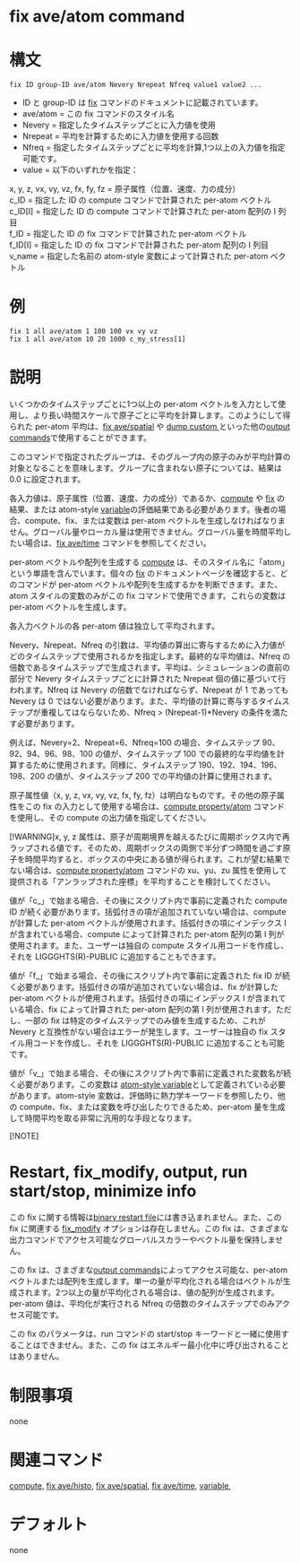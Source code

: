 # fix ave/atom command

# 構文
```
fix ID group-ID ave/atom Nevery Nrepeat Nfreq value1 value2 ...
```

- ID と group-ID は [fix]() コマンドのドキュメントに記載されています。
- ave/atom = この fix コマンドのスタイル名
- Nevery = 指定したタイムステップごとに入力値を使用
- Nrepeat = 平均を計算するために入力値を使用する回数
- Nfreq = 指定したタイムステップごとに平均を計算,1つ以上の入力値を指定可能です。
- value = 以下のいずれかを指定：

x, y, z, vx, vy, vz, fx, fy, fz = 原子属性（位置、速度、力の成分）  
c_ID = 指定した ID の compute コマンドで計算された per-atom ベクトル  
c_ID[I] = 指定した ID の compute コマンドで計算された per-atom 配列の I 列目  
f_ID = 指定した ID の fix コマンドで計算された per-atom ベクトル  
f_ID[I] = 指定した ID の fix コマンドで計算された per-atom 配列の I 列目  
v_name = 指定した名前の atom-style 変数によって計算された per-atom ベクトル  

# 例
```
fix 1 all ave/atom 1 100 100 vx vy vz
fix 1 all ave/atom 10 20 1000 c_my_stress[1]
```

# 説明
いくつかのタイムステップごとに1つ以上の per-atom ベクトルを入力として使用し、より長い時間スケールで原子ごとに平均を計算します。このようにして得られた per-atom 平均は、[fix ave/spatial]() や [dump custom ]()といった他の[output commands]()で使用することができます。

このコマンドで指定されたグループは、そのグループ内の原子のみが平均計算の対象となることを意味します。グループに含まれない原子については、結果は 0.0 に設定されます。

各入力値は、原子属性（位置、速度、力の成分）であるか、[compute]() や [fix]() の結果、または atom-style [variable]()の評価結果である必要があります。後者の場合、compute、fix、または変数は per-atom ベクトルを生成しなければなりません。グローバル量やローカル量は使用できません。グローバル量を時間平均したい場合は、[fix ave/time]() コマンドを参照してください。

per-atom ベクトルや配列を生成する [compute]() は、そのスタイル名に「atom」という単語を含んでいます。個々の [fix]() のドキュメントページを確認すると、どのコマンドが per-atom ベクトルや配列を生成するかを判断できます。また、atom スタイルの変数のみがこの fix コマンドで使用できます。これらの変数は per-atom ベクトルを生成します。

各入力ベクトルの各 per-atom 値は独立して平均されます。

Nevery、Nrepeat、Nfreq の引数は、平均値の算出に寄与するために入力値がどのタイムステップで使用されるかを指定します。最終的な平均値は、Nfreq の倍数であるタイムステップで生成されます。平均は、シミュレーションの直前の部分で Nevery タイムステップごとに計算された Nrepeat 個の値に基づいて行われます。Nfreq は Nevery の倍数でなければならず、Nrepeat が 1 であっても Nevery は 0 ではない必要があります。また、平均値の計算に寄与するタイムステップが重複してはならないため、Nfreq > (Nrepeat-1)*Nevery の条件を満たす必要があります。

例えば、Nevery=2、Nrepeat=6、Nfreq=100 の場合、タイムステップ 90、92、94、96、98、100 の値が、タイムステップ 100 での最終的な平均値を計算するために使用されます。同様に、タイムステップ 190、192、194、196、198、200 の値が、タイムステップ 200 での平均値の計算に使用されます。

原子属性値（x, y, z, vx, vy, vz, fx, fy, fz）は明白なものです。その他の原子属性をこの fix の入力として使用する場合は、[compute property/atom]() コマンドを使用し、その compute の出力値を指定してください。

[!WARNING]x, y, z 属性は、原子が周期境界を越えるたびに周期ボックス内で再ラップされる値です。そのため、周期ボックスの両側で半分ずつ時間を過ごす原子を時間平均すると、ボックスの中央にある値が得られます。これが望む結果でない場合は、[compute property/atom]() コマンドの xu、yu、zu 属性を使用して提供される「アンラップされた座標」を平均することを検討してください。

値が「c_」で始まる場合、その後にスクリプト内で事前に定義された compute ID が続く必要があります。括弧付きの項が追加されていない場合は、compute が計算した per-atom ベクトルが使用されます。括弧付きの項にインデックス I が含まれている場合、compute によって計算された per-atom 配列の第 I 列が使用されます。また、ユーザーは独自の compute スタイル用コードを作成し、それを LIGGGHTS(R)-PUBLIC に追加することもできます。

値が「f_」で始まる場合、その後にスクリプト内で事前に定義された fix ID が続く必要があります。括弧付きの項が追加されていない場合は、fix が計算した per-atom ベクトルが使用されます。括弧付きの項にインデックス I が含まれている場合、fix によって計算された per-atom 配列の第 I 列が使用されます。ただし、一部の fix は特定のタイムステップでのみ値を生成するため、これが Nevery と互換性がない場合はエラーが発生します。ユーザーは独自の fix スタイル用コードを作成し、それを LIGGGHTS(R)-PUBLIC に追加することも可能です。

値が「v_」で始まる場合、その後にスクリプト内で事前に定義された変数名が続く必要があります。この変数は [atom-style variable]()として定義されている必要があります。atom-style 変数は、評価時に熱力学キーワードを参照したり、他の compute、fix、または変数を呼び出したりできるため、per-atom 量を生成して時間平均を取る非常に汎用的な手段となります。

[!NOTE]

# Restart, fix_modify, output, run start/stop, minimize info
この fix に関する情報は[binary restart file]()には書き込まれません。また、この fix に関連する [fix_modify]() オプションは存在しません。この fix は、さまざまな出力コマンドでアクセス可能なグローバルスカラーやベクトル量を保持しません。

この fix は、さまざまな[output commands]()によってアクセス可能な、per-atom ベクトルまたは配列を生成します。単一の量が平均化される場合はベクトルが生成されます。2つ以上の量が平均化される場合は、値の配列が生成されます。per-atom 値は、平均化が実行される Nfreq の倍数のタイムステップでのみアクセス可能です。

この fix のパラメータは、run コマンドの start/stop キーワードと一緒に使用することはできません。また、この fix はエネルギー最小化中に呼び出されることはありません。

# 制限事項
none

# 関連コマンド
[compute](), [fix ave/histo](), [fix ave/spatial](), [fix ave/time](), [variable](),

# デフォルト
none